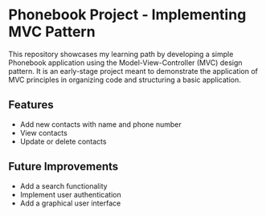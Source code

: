 # Phonebook Project - Implementing MVC Pattern

This repository showcases my learning path by developing a simple Phonebook application using the Model-View-Controller (MVC) design pattern. It is an early-stage project meant to demonstrate the application of MVC principles in organizing code and structuring a basic application.

## Features
- Add new contacts with name and phone number
- View contacts
- Update or delete contacts

## Future Improvements
- Add a search functionality
- Implement user authentication
- Add a graphical user interface
